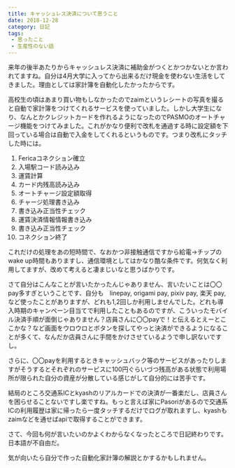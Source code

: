 ```yaml
---
title: キャッシュレス決済について思うこと
date: 2018-12-28
category: 日記
tags:
 - 思ったこと
 - 生産性のない話
---
```


来年の後半あたりからキャッシュレス決済に補助金がつくとかつかないとか言われてますね。自分は4月大学に入ってから出来るだけ現金を使わない生活をしてきました。理由としては家計簿を自動化したかったからです。

高校生の頃はあまり買い物もしなかったのでzaimというレシートの写真を撮ると自動で家計簿をつけてくれるサービスを使っていました。しかし大学生になり、なんとかクレジットカードを作れるようになったのでPASMOのオートチャージ機能をつけてみました。これがかなり便利で改札を通過する時に設定額を下回っている場合は自動で入金をしてくれるというものです。つまり改札にタッチした時には。


1. Fericaコネクション確立
1. 入場駅コード読み込み
1. 運賃計算
1. カード内残高読み込み
1. オートチャージ設定額取得
1. チャージ処理書き込み
1. 書き込み正当性チェック
1. 運賃決済情報情報書き込み
1. 書き込み正当性チェック
1. コネクション終了

これだけの処理をあの短時間で、なおかつ非接触通信ですから給電->チップのwake up時間もありますし、通信環境としてはかなり酷な条件です。何気なく利用してますが、改めて考えると凄まじいなと思うばかりです。

さて自分はこんなことが言いたかったんじゃありません、言いたいことは〇〇pay多すぎということです、自分も　linepay, origami pay, pixiv pay, 楽天 pay,など使ったことがありますが、どれも1,2回しか利用しませんでした。どれも導入時期のキャンペーン目当てで利用したこともあるのですが、こういったモバイル決済手順が面倒じゃありません？店員さんに〇〇payで！と伝えるとえーとここかな？など画面をウロウロとボタンを探してやっと決済ができるようになることが多くて、なんだか店員さんに手間をかけさせているようで申し訳ないですし。

さらに、〇〇payを利用するときキャッシュバック等のサービスがあったりしますがそうするとそれぞれのサービスに100円ぐらいづつ残高がある状態で利用場所が限られた自分の資産が分散している感じがして自分的には苦手です。

結局のところ交通系ICとkyashのリアルカードでの決済が一番楽だし、店員さんを困らせることないですし楽ですね。もっと言えば家にPasoriがあるので交通系ICの利用履歴は家に帰ったら一度タッチするだけでログが取れますし、kyashもzaimなどを通せばapiで取得することができます。

さて、今回も何が言いたいのかよくわからなくなったところで日記終わりです。日本語が不自由だ。

気が向いたら自分で作った自動化家計簿の解説とかするかもしれません。
